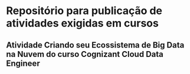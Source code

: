 # Repositório para publicação de atividades exigidas em cursos

## Atividade Criando seu Ecossistema de Big Data na Nuvem do curso Cognizant Cloud Data Engineer
